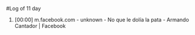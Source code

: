 #Log of 11 day

1. [00:00] m.facebook.com - unknown - No que le dolía la pata - Armando Cantador | Facebook
